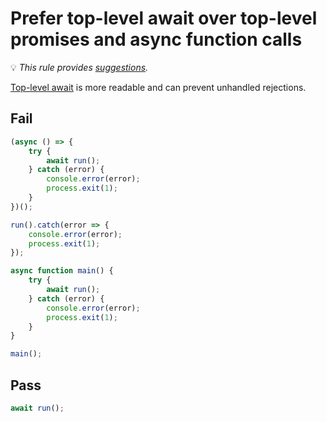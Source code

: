# Prefer top-level await over top-level promises and async function calls

💡 *This rule provides [suggestions](https://eslint.org/docs/developer-guide/working-with-rules#providing-suggestions).*

[Top-level await](https://developer.mozilla.org/en-US/docs/Web/JavaScript/Reference/Operators/await#top-level-await) is more readable and can prevent unhandled rejections.

## Fail

```js
(async () => {
	try {
		await run();
	} catch (error) {
		console.error(error);
		process.exit(1);
	}
})();
```

```js
run().catch(error => {
	console.error(error);
	process.exit(1);
});
```

```js
async function main() {
	try {
		await run();
	} catch (error) {
		console.error(error);
		process.exit(1);
	}
}

main();
```

## Pass

```js
await run();
```
